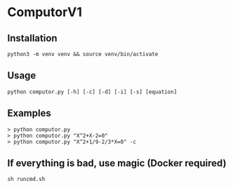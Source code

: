 # ComputorV1

Installation
---
```shell script
python3 -m venv venv && source venv/bin/activate
```

Usage
---
```
python computor.py [-h] [-c] [-d] [-i] [-s] [equation]
```

Examples
---
```
> python computor.py
> python computor.py "X^2+X-2=0"
> python computor.py "X^2+1/9-2/3*X=0" -c
```

If everything is bad, use magic (Docker required)
---
```shell script
sh runcmd.sh
```